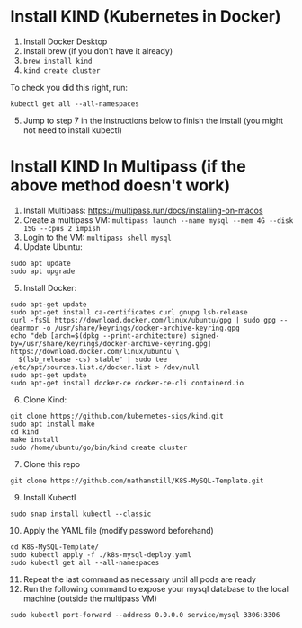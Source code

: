 # Install KIND (Kubernetes in Docker)
1. Install Docker Desktop
2. Install brew (if you don't have it already)
3. ```brew install kind```
4. ```kind create cluster```

To check you did this right, run:
```
kubectl get all --all-namespaces
```
5. Jump to step 7 in the instructions below to finish the install (you might not need to install kubectl)

# Install KIND In Multipass (if the above method doesn't work)
1. Install Multipass: https://multipass.run/docs/installing-on-macos
2. Create a multipass VM: ```multipass launch --name mysql --mem 4G --disk 15G --cpus 2 impish```
3. Login to the VM: ```multipass shell mysql```
4. Update Ubuntu: 
```
sudo apt update
sudo apt upgrade
```
5. Install Docker:
```
sudo apt-get update
sudo apt-get install ca-certificates curl gnupg lsb-release
curl -fsSL https://download.docker.com/linux/ubuntu/gpg | sudo gpg --dearmor -o /usr/share/keyrings/docker-archive-keyring.gpg
echo "deb [arch=$(dpkg --print-architecture) signed-by=/usr/share/keyrings/docker-archive-keyring.gpg] https://download.docker.com/linux/ubuntu \
  $(lsb_release -cs) stable" | sudo tee /etc/apt/sources.list.d/docker.list > /dev/null
sudo apt-get update
sudo apt-get install docker-ce docker-ce-cli containerd.io
```
6. Clone Kind: 
```
git clone https://github.com/kubernetes-sigs/kind.git
sudo apt install make
cd kind
make install
sudo /home/ubuntu/go/bin/kind create cluster
```
7. Clone this repo
```
git clone https://github.com/nathanstill/K8S-MySQL-Template.git
```
9. Install Kubectl
```
sudo snap install kubectl --classic
```
10. Apply the YAML file (modify password beforehand)
```
cd K8S-MySQL-Template/
sudo kubectl apply -f ./k8s-mysql-deploy.yaml
sudo kubectl get all --all-namespaces
```
11. Repeat the last command as necessary until all pods are ready
12. Run the following command to expose your mysql database to the local machine (outside the multipass VM)
```
sudo kubectl port-forward --address 0.0.0.0 service/mysql 3306:3306
```
